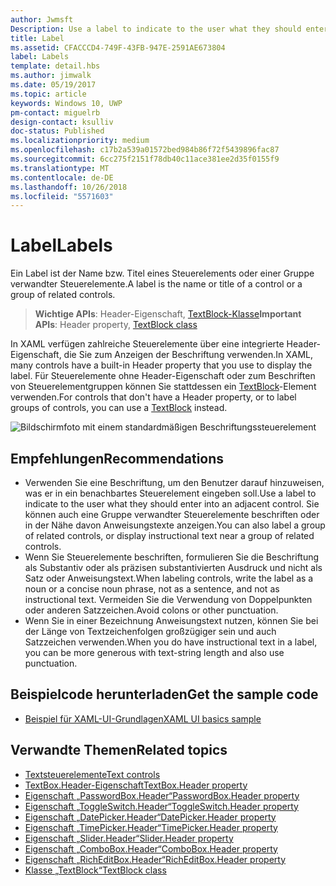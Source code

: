 ```yaml
---
author: Jwmsft
Description: Use a label to indicate to the user what they should enter into an adjacent control. You can also label a group of related controls, or display instructional text near a group of related controls.
title: Label
ms.assetid: CFACCCD4-749F-43FB-947E-2591AE673804
label: Labels
template: detail.hbs
ms.author: jimwalk
ms.date: 05/19/2017
ms.topic: article
keywords: Windows 10, UWP
pm-contact: miguelrb
design-contact: ksulliv
doc-status: Published
ms.localizationpriority: medium
ms.openlocfilehash: c17b2a539a01572bed984b86f72f5439896fac87
ms.sourcegitcommit: 6cc275f2151f78db40c11ace381ee2d35f0155f9
ms.translationtype: MT
ms.contentlocale: de-DE
ms.lasthandoff: 10/26/2018
ms.locfileid: "5571603"
---
```

# <a name="labels"></a><span data-ttu-id="73855-103">Label</span><span class="sxs-lookup"><span data-stu-id="73855-103">Labels</span></span>

 

<span data-ttu-id="73855-104">Ein Label ist der Name bzw. Titel eines Steuerelements oder einer Gruppe verwandter Steuerelemente.</span><span class="sxs-lookup"><span data-stu-id="73855-104">A label is the name or title of a control or a group of related controls.</span></span>

> <span data-ttu-id="73855-105">**Wichtige APIs**: Header-Eigenschaft, [TextBlock-Klasse](https://msdn.microsoft.com/library/windows/apps/br209652)</span><span class="sxs-lookup"><span data-stu-id="73855-105">**Important APIs**: Header property, [TextBlock class](https://msdn.microsoft.com/library/windows/apps/br209652)</span></span>

<span data-ttu-id="73855-106">In XAML verfügen zahlreiche Steuerelemente über eine integrierte Header-Eigenschaft, die Sie zum Anzeigen der Beschriftung verwenden.</span><span class="sxs-lookup"><span data-stu-id="73855-106">In XAML, many controls have a built-in Header property that you use to display the label.</span></span> <span data-ttu-id="73855-107">Für Steuerelemente ohne Header-Eigenschaft oder zum Beschriften von Steuerelementgruppen können Sie stattdessen ein [TextBlock](https://msdn.microsoft.com/library/windows/apps/br209652)-Element verwenden.</span><span class="sxs-lookup"><span data-stu-id="73855-107">For controls that don't have a Header property, or to label groups of controls, you can use a [TextBlock](https://msdn.microsoft.com/library/windows/apps/br209652) instead.</span></span>

![Bildschirmfoto mit einem standardmäßigen Beschriftungssteuerelement](images/label-standard.png)

## <a name="recommendations"></a><span data-ttu-id="73855-109">Empfehlungen</span><span class="sxs-lookup"><span data-stu-id="73855-109">Recommendations</span></span>


-   <span data-ttu-id="73855-110">Verwenden Sie eine Beschriftung, um den Benutzer darauf hinzuweisen, was er in ein benachbartes Steuerelement eingeben soll.</span><span class="sxs-lookup"><span data-stu-id="73855-110">Use a label to indicate to the user what they should enter into an adjacent control.</span></span> <span data-ttu-id="73855-111">Sie können auch eine Gruppe verwandter Steuerelemente beschriften oder in der Nähe davon Anweisungstexte anzeigen.</span><span class="sxs-lookup"><span data-stu-id="73855-111">You can also label a group of related controls, or display instructional text near a group of related controls.</span></span>
-   <span data-ttu-id="73855-112">Wenn Sie Steuerelemente beschriften, formulieren Sie die Beschriftung als Substantiv oder als präzisen substantivierten Ausdruck und nicht als Satz oder Anweisungstext.</span><span class="sxs-lookup"><span data-stu-id="73855-112">When labeling controls, write the label as a noun or a concise noun phrase, not as a sentence, and not as instructional text.</span></span> <span data-ttu-id="73855-113">Vermeiden Sie die Verwendung von Doppelpunkten oder anderen Satzzeichen.</span><span class="sxs-lookup"><span data-stu-id="73855-113">Avoid colons or other punctuation.</span></span>
-   <span data-ttu-id="73855-114">Wenn Sie in einer Bezeichnung Anweisungstext nutzen, können Sie bei der Länge von Textzeichenfolgen großzügiger sein und auch Satzzeichen verwenden.</span><span class="sxs-lookup"><span data-stu-id="73855-114">When you do have instructional text in a label, you can be more generous with text-string length and also use punctuation.</span></span>


## <a name="get-the-sample-code"></a><span data-ttu-id="73855-115">Beispielcode herunterladen</span><span class="sxs-lookup"><span data-stu-id="73855-115">Get the sample code</span></span>
* [<span data-ttu-id="73855-116">Beispiel für XAML-UI-Grundlagen</span><span class="sxs-lookup"><span data-stu-id="73855-116">XAML UI basics sample</span></span>](https://github.com/Microsoft/Windows-universal-samples/blob/master/Samples/XamlUIBasics)

## <a name="related-topics"></a><span data-ttu-id="73855-117">Verwandte Themen</span><span class="sxs-lookup"><span data-stu-id="73855-117">Related topics</span></span>
* [<span data-ttu-id="73855-118">Textsteuerelemente</span><span class="sxs-lookup"><span data-stu-id="73855-118">Text controls</span></span>](text-controls.md)
* [<span data-ttu-id="73855-119">TextBox.Header-Eigenschaft</span><span class="sxs-lookup"><span data-stu-id="73855-119">TextBox.Header property</span></span>](https://msdn.microsoft.com/library/windows/apps/dn252861)
* [<span data-ttu-id="73855-120">Eigenschaft „PasswordBox.Header“</span><span class="sxs-lookup"><span data-stu-id="73855-120">PasswordBox.Header property</span></span>](https://msdn.microsoft.com/library/windows/apps/dn299051)
* [<span data-ttu-id="73855-121">Eigenschaft „ToggleSwitch.Header“</span><span class="sxs-lookup"><span data-stu-id="73855-121">ToggleSwitch.Header property</span></span>](https://msdn.microsoft.com/library/windows/apps/br209713)
* [<span data-ttu-id="73855-122">Eigenschaft „DatePicker.Header“</span><span class="sxs-lookup"><span data-stu-id="73855-122">DatePicker.Header property</span></span>](https://msdn.microsoft.com/library/windows/apps/dn279460)
* [<span data-ttu-id="73855-123">Eigenschaft „TimePicker.Header“</span><span class="sxs-lookup"><span data-stu-id="73855-123">TimePicker.Header property</span></span>](https://msdn.microsoft.com/library/windows/apps/dn299286)
* [<span data-ttu-id="73855-124">Eigenschaft „Slider.Header“</span><span class="sxs-lookup"><span data-stu-id="73855-124">Slider.Header property</span></span>](https://msdn.microsoft.com/library/windows/apps/dn252829)
* [<span data-ttu-id="73855-125">Eigenschaft „ComboBox.Header“</span><span class="sxs-lookup"><span data-stu-id="73855-125">ComboBox.Header property</span></span>](https://msdn.microsoft.com/library/windows/apps/dn279416)
* [<span data-ttu-id="73855-126">Eigenschaft „RichEditBox.Header“</span><span class="sxs-lookup"><span data-stu-id="73855-126">RichEditBox.Header property</span></span>](https://msdn.microsoft.com/library/windows/apps/dn252726)
* [<span data-ttu-id="73855-127">Klasse „TextBlock“</span><span class="sxs-lookup"><span data-stu-id="73855-127">TextBlock class</span></span>](https://msdn.microsoft.com/library/windows/apps/br209652)

 

 




